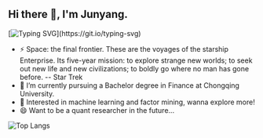 ## Hi there 👋, I'm Junyang.  
[![Typing SVG](https://readme-typing-svg.demolab.com?font=Fira+Code&pause=1000&width=435&lines=Hi%2C+I'm+Junyang+Du;Nice+to+meet+you!)](https://git.io/typing-svg)

- ⚡ Space: the final frontier. These are the voyages of the starship Enterprise. Its five-year mission: to explore strange new worlds; to seek out new life and new civilizations; to boldly go where no man has gone before. -- Star Trek
- 🌱 I’m currently pursuing a Bachelor degree in Finance at Chongqing University.
- 🔭 Interested in machine learning and factor mining, wanna explore more!
- 😄 Want to be a quant researcher in the future...

![Top Langs](https://github-readme-stats.vercel.app/api/top-langs/?username=EasyMoneySniper-DJ)

